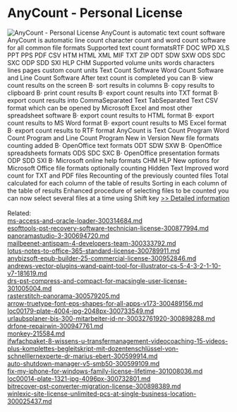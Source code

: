# AnyCount - Personal License
![AnyCount - Personal License](https://mycommerce.akamaized.net/api/pimages/P217605/BIG/217605.GIF)
AnyCount is automatic text count software AnyCount is automatic line count character count and word count software for all common file formats
Supported text count formatsRTF DOC WPD XLS PPT PPS PDF CSV HTM HTML XML MIF TXT ZIP ODT SDW SXW ODS SDC SXC ODP SDD SXI HLP CHM Supported volume units words characters lines pages custom count units Text Count Software Word Count Software and Line Count Software
After text count is completed you can
В· view count results on the screen
В· sort results in columns
В· copy results to clipboard
В· print count results
В· export count results into TXT format
В· export count results into CommaSeparated Text TabSeparated Text CSV format which can be opened by Microsoft Excel and most other spreadsheet software
В· export count results to HTML format
В· export count results to MS Word format
В· export count results to MS Excel format
В· export count results to RTF format
AnyCount is Text Count Program Word Count Program and Line Count Program New in Version 
 New file formats counting added
В· OpenOffice text formats ODT SDW SXW
В· OpenOffice spreadsheets formats ODS SDC SXC
В· OpenOffice presentation formats ODP SDD SXI
В· Microsoft online help formats CHM HLP
 New options for Microsoft Office file formats optionally counting Hidden Text
 Improved word count for TXT and PDF files
 Recounting of the previously counted files
 Total calculated for each column of the table of results
 Sorting in each column of the table of results
 Enhanced procedure of selecting files to be counted you can now select several files at a time using Shift key
[>> Detailed information](https://secure.shareit.com/shareit/product.html?productid=217605&affiliateid=200057808)<br/><br/>Related:
<br />[ms-access-and-oracle-loader-300314684.md](https://github.com/downloadplanet/downloadplanet/blob/main/ms-access-and-oracle-loader-300314684.md)<br />[esofttools-pst-recovery-software-technician-license-300877994.md](https://github.com/downloadplanet/downloadplanet/blob/main/esofttools-pst-recovery-software-technician-license-300877994.md)<br />[panoramastudio-3-300694720.md](https://github.com/downloadplanet/downloadplanet/blob/main/panoramastudio-3-300694720.md)<br />[mailbeenet-antispam-4-developers-team-300333792.md](https://github.com/downloadplanet/downloadplanet/blob/main/mailbeenet-antispam-4-developers-team-300333792.md)<br />[lotus-notes-to-office-365-standard-license-300789911.md](https://github.com/downloadplanet/downloadplanet/blob/main/lotus-notes-to-office-365-standard-license-300789911.md)<br />[anybizsoft-epub-builder-25-commercial-license-300952846.md](https://github.com/downloadplanet/downloadplanet/blob/main/anybizsoft-epub-builder-25-commercial-license-300952846.md)<br />[andrews-vector-plugins-wand-paint-tool-for-illustrator-cs-5-4-3-2-1-10-v7-181619.md](https://github.com/downloadplanet/downloadplanet/blob/main/andrews-vector-plugins-wand-paint-tool-for-illustrator-cs-5-4-3-2-1-10-v7-181619.md)<br />[drs-pst-compress-and-compact-for-macsingle-user-license-301005004.md](https://github.com/downloadplanet/downloadplanet/blob/main/drs-pst-compress-and-compact-for-macsingle-user-license-301005004.md)<br />[rasterstitch-panorama-300579205.md](https://github.com/downloadplanet/downloadplanet/blob/main/rasterstitch-panorama-300579205.md)<br />[arrow-truetype-font-eps-shapes-for-all-apps-v173-300489156.md](https://github.com/downloadplanet/downloadplanet/blob/main/arrow-truetype-font-eps-shapes-for-all-apps-v173-300489156.md)<br />[loc00179-plate-4004-jpg-2048px-300733549.md](https://github.com/downloadplanet/downloadplanet/blob/main/loc00179-plate-4004-jpg-2048px-300733549.md)<br />[urlaubsplaner-bis-300-mitarbeiter-id-nr-30032761920-300898288.md](https://github.com/downloadplanet/downloadplanet/blob/main/urlaubsplaner-bis-300-mitarbeiter-id-nr-30032761920-300898288.md)<br />[drfone-repairwin-300947761.md](https://github.com/downloadplanet/downloadplanet/blob/main/drfone-repairwin-300947761.md)<br />[monkey-215584.md](https://github.com/downloadplanet/downloadplanet/blob/main/monkey-215584.md)<br />[ifwfachpaket-8-wissens-u-transfermanagement-videocoaching-15-videos-plus-komplettes-begleitskript-mit-dozentenschlüssel-von-schnelllernexperte-dr-marius-ebert-300599914.md](https://github.com/downloadplanet/downloadplanet/blob/main/ifwfachpaket-8-wissens-u-transfermanagement-videocoaching-15-videos-plus-komplettes-begleitskript-mit-dozentenschlüssel-von-schnelllernexperte-dr-marius-ebert-300599914.md)<br />[auto-shutdown-manager-v5-smb50-300599109.md](https://github.com/downloadplanet/downloadplanet/blob/main/auto-shutdown-manager-v5-smb50-300599109.md)<br />[fix-my-iphone-for-windows-family-license-lifetime-301008036.md](https://github.com/downloadplanet/downloadplanet/blob/main/fix-my-iphone-for-windows-family-license-lifetime-301008036.md)<br />[loc00014-plate-1321-jpg-4096px-300732801.md](https://github.com/downloadplanet/downloadplanet/blob/main/loc00014-plate-1321-jpg-4096px-300732801.md)<br />[bitrecover-pst-converter-migration-license-300898389.md](https://github.com/downloadplanet/downloadplanet/blob/main/bitrecover-pst-converter-migration-license-300898389.md)<br />[winlexic-site-license-unlimited-pcs-at-single-business-location-300025437.md](https://github.com/downloadplanet/downloadplanet/blob/main/winlexic-site-license-unlimited-pcs-at-single-business-location-300025437.md)